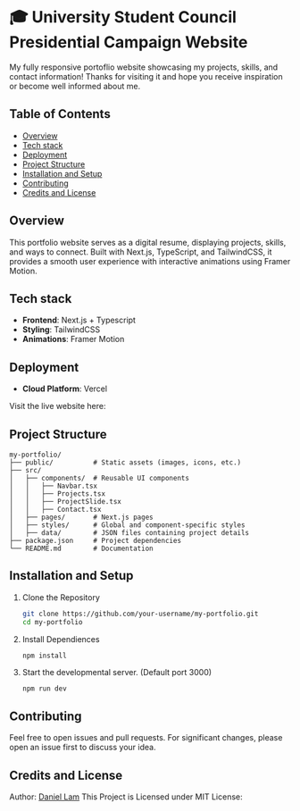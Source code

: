 # 🎓 University Student Council Presidential Campaign Website
My fully responsive portoflio website showcasing my projects, skills, and contact information! Thanks for visiting it and hope you receive inspiration or become well informed about me.

## Table of Contents

- [Overview](#overview)
- [Tech stack](#tech-stack)
- [Deployment](#deployment)
- [Project Structure](#project-structure)
- [Installation and Setup](#installation-and-setup)
- [Contributing](#contributing)
- [Credits and License](#credits-and-license)

## Overview
This portfolio website serves as a digital resume, displaying projects, skills, and ways to connect. Built with Next.js, TypeScript, and TailwindCSS, it provides a smooth user experience with interactive animations using Framer Motion.

## Tech stack
* **Frontend**: Next.js + Typescript
* **Styling**: TailwindCSS
* **Animations**: Framer Motion

## Deployment
* **Cloud Platform**: Vercel

Visit the live website here: 

## Project Structure

```
my-portfolio/
├── public/          # Static assets (images, icons, etc.)
├── src/
│   ├── components/  # Reusable UI components
│   │   ├── Navbar.tsx
│   │   ├── Projects.tsx
│   │   ├── ProjectSlide.tsx
│   │   ├── Contact.tsx
│   ├── pages/       # Next.js pages
│   ├── styles/      # Global and component-specific styles
│   ├── data/        # JSON files containing project details
├── package.json     # Project dependencies
└── README.md        # Documentation

```

## Installation and Setup

1. Clone the Repository

   ```bash
   git clone https://github.com/your-username/my-portfolio.git
   cd my-portfolio
   ```

2. Install Dependiences 

    ```bash
    npm install
    ```
3. Start the developmental server. (Default port 3000)
    ```
    npm run dev

    ```


## Contributing
Feel free to open issues and pull requests. For significant changes, please open an issue first to discuss your idea.

## Credits and License
Author: [Daniel Lam](https://github.com/Lamd11)
This Project is Licensed under MIT License:
